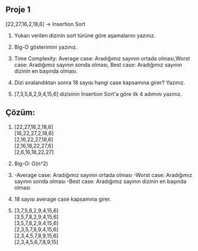 ## Proje 1
[22,27,16,2,18,6] -> Insertion Sort

1. Yukarı verilen dizinin sort türüne göre aşamalarını yazınız.

2. Big-O gösterimini yazınız.

3. Time Complexity: Average case: Aradığımız sayının ortada olması,Worst case: Aradığımız sayının sonda olması, Best case: Aradığımız sayının dizinin en başında olması.

4. Dizi sıralandıktan sonra 18 sayısı hangi case kapsamına girer? Yazınız.

5. [7,3,5,8,2,9,4,15,6] dizisinin Insertion Sort'a göre ilk 4 adımını yazınız.

## Çözüm:

1.  [22,27,16,2,18,6]  
    [16,22,27,2,18,6]  
    [2,16,22,27,18,6]  
    [2,16,18,22,27,6]  
    [2,6,16,18,22,27]   

2. Big-O: O(n^2)

3.  -Average case: Aradığımız sayının ortada olması
    -Worst case: Aradığımız sayının sonda olması
    -Best case: Aradığımız sayının dizinin en başında olması

4.  18 sayısı average case kapsamına girer.

5.  [3,7,5,8,2,9,4,15,6]  
    [3,5,7,8,2,9,4,15,6]  
    [3,5,7,8,2,9,4,15,6]  
    [2,3,5,7,8,9,4,15,6]  
    [2,3,4,5,7,8,9,15,6]  
    [2,3,4,5,6,7,8,9,15]  

